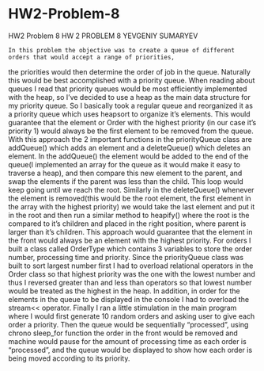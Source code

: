 # HW2-Problem-8
HW2 Problem 8
HW 2 PROBLEM 8
YEVGENIY SUMARYEV
 
 	In this problem the objective was to create a queue of different orders that would accept a range of priorities, 
the priorities would then determine the order of job in the queue. Naturally this would be best accomplished with a 
priority queue. When reading about queues I read that priority queues would be most efficiently implemented with the heap, 
so I’ve decided to use a heap as the main data structure for my priority queue. 
	So I basically took a regular queue and reorganized it as a priority queue which uses heapsort to organize it’s elements. 
  This would guarantee that the element or Order with the highest priority (in our case it’s priority 1) would always be the first 
  element to be removed from the queue. With this approach the 2 important functions in the priorityQueue class are addQueue() which 
  adds an element and a deleteQueue() which deletes an element. In the addQueue() the element would be added  to the end of the queue(I 
  implemented an array for the queue as it would make it easy to traverse a heap), and then compare this new element to the parent, and swap
  the elements if the parent was less than the child. This loop would keep going until we reach the root. Similarly in the deleteQueue() 
 whenever the element is removed(this would be the root element, the first element in the array with the highest priority) we would take the last element and put it in the root and then run a similar method to heapify() where the root is the compared to it’s children and placed in the right position, where parent is larger than it’s children. This approach would guarantee that the element in the front would always be an element with the highest priority.
 For orders I built a class called OrderType which contains 3 variables to store the order number, processing time and priority. Since the priorityQueue class was built to sort largest number first I had to overload relational operators in the Order class so  that highest priority was the one with the lowest number and thus I reversed greater than and less than operators so that lowest number would be treated as the highest in the heap. In addition, in order for the elements in the queue to be displayed in the console I had to overload the stream<< operator. 
 Finally I ran a little stimulation in the main program where I would first generate 10 random orders and asking user to give each order a priority.  Then the queue would be sequentially “processed”, using chrono sleep_for function the order in the front would be removed and machine would pause for the amount of processing time as each order is “processed”, and the queue would be displayed to show how each order is being moved according to its priority. 


